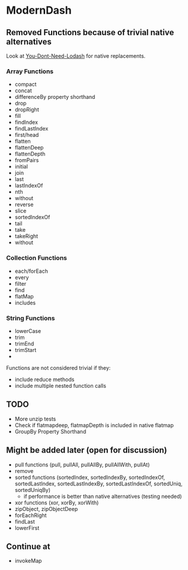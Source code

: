 # ModernDash

## Removed Functions because of trivial native alternatives
Look at [You-Dont-Need-Lodash](https://github.com/you-dont-need/You-Dont-Need-Lodash-Underscore) for native replacements.

### Array Functions
- compact
- concat
- differenceBy property shorthand
- drop
- dropRight
- fill
- findIndex
- findLastIndex
- first/head
- flatten
- flattenDeep
- flattenDepth
- fromPairs
- initial
- join
- last
- lastIndexOf
- nth
- without
- reverse
- slice
- sortedIndexOf
- tail
- take
- takeRight
- without

### Collection Functions
- each/forEach
- every
- filter
- find
- flatMap
- includes

### String Functions
- lowerCase
- trim
- trimEnd
- trimStart
-

Functions are not considered trivial if they:
 - include reduce methods
 - include multiple nested function calls

## TODO
- More unzip tests
- Check if flatmapdeep, flatmapDepth is included in native flatmap
- GroupBy Property Shorthand

## Might be added later (open for discussion)
- pull functions (pull, pullAll, pullAllBy, pullAllWith, pullAt)
- remove
- sorted functions (sortedIndex, sortedIndexBy, sortedIndexOf, sortedLastIndex, sortedLastIndexBy, sortedLastIndexOf, sortedUniq, sortedUniqBy)
  - if performance is better than native alternatives (testing needed)
- xor functions (xor, xorBy, xorWith)
- zipObject, zipObjectDeep
- forEachRight
- findLast
- lowerFirst

## Continue at
 - invokeMap

